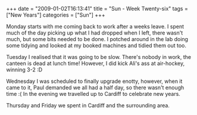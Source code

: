 +++
date = "2009-01-02T16:13:41"
title = "Sun - Week Twenty-six"
tags = ["New Years"]
categories = ["Sun"]
+++

Monday starts with me coming back to work after a weeks leave. I spent much of the day picking up what I had dropped when I left, there wasn't much, but some bits needed to be done.
I potched around in the lab doing some tidying and looked at my booked machines and tidied them out too.

Tuesday I realised that it was going to be slow. There's nobody in work, the canteen is dead at lunch time! However, I did kick Ali's ass at air-hockey, winning 3-2 :D

Wednesday I was scheduled to finally upgrade enotty, however, when it came to it, Paul demanded we all had a half day, so there wasn't enough time :(
In the evening we travelled up to Cardiff to celebrate new years.

Thursday and Friday we spent in Cardiff and the surrounding area.
